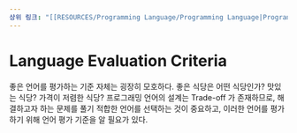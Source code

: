 ```yaml
---
상위 링크: "[[RESOURCES/Programming Language/Programming Language|Programming Language]]"
---
```

# Language Evaluation Criteria
좋은 언어를 평가하는 기준 자체는 굉장히 모호하다. 좋은 식당은 어떤 식당인가? 맛있는 식당? 가격이 저렴한 식당? 프로그래밍 언어의 설계는 Trade-off 가 존재하므로, 해결하고자 하는 문제를 풀기 적합한 언어를 선택하는 것이 중요하고, 이러한 언어를 평가하기 위해 언어 평가 기준을 알 필요가 있다.
